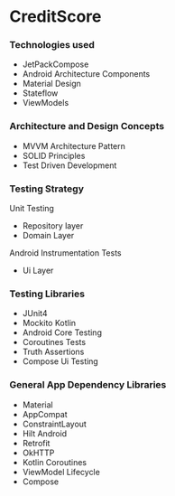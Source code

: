 # CreditScore

### Technologies used
- JetPackCompose
- Android Architecture Components
- Material Design
- Stateflow
- ViewModels

### Architecture and Design Concepts
- MVVM Architecture Pattern
- SOLID Principles
- Test Driven Development

### Testing Strategy

Unit Testing
- Repository layer
- Domain Layer

Android Instrumentation Tests
- Ui Layer

### Testing Libraries
- JUnit4
- Mockito Kotlin
- Android Core Testing
- Coroutines Tests
- Truth Assertions
- Compose Ui Testing

### General App Dependency Libraries
- Material
- AppCompat
- ConstraintLayout
- Hilt Android
- Retrofit
- OkHTTP
- Kotlin Coroutines
- ViewModel Lifecycle
- Compose